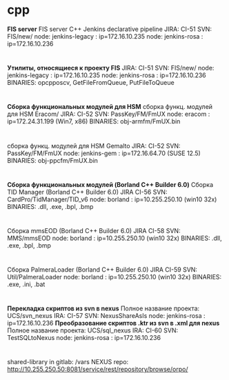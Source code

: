 # cpp
**FIS server**
FIS server C++ Jenkins declarative pipeline
JIRA: CI-51
SVN: FIS/new/
node: jenkins-legacy : ip=172.16.10.235
node: jenkins-rosa : ip=172.16.10.236
#
**Утилиты, относящиеся к проекту FIS**
JIRA: CI-51
SVN: FIS/new/
node: jenkins-legacy : ip=172.16.10.235
node: jenkins-rosa : ip=172.16.10.236
BINARIES: opcpposcv, GetFileFromQueue, PutFileToQueue
#
**Сборка функциональных модулей для HSM**
сборка функц. модулей для HSM Eracom/
JIRA: CI-52
SVN: PassKey/FM/FmUX
node: eracom : ip=172.24.31.199 (Win7, x86)
BINARIES: obj-armfm/FmUX.bin
#
сборка функц. модулей для HSM Gemalto
JIRA: CI-52
SVN: PassKey/FM/FmUX
node: jenkins-gem : ip=172.16.64.70 (SUSE 12.5)
BINARIES: obj-ppcfm/FmUX.bin
#
**Сборка функциональных модулей (Borland C++ Builder 6.0)**
Cборка TID Manager (Borland C++ Builder 6.0)
JIRA CI-56
SVN: CardPro/TidManager/TID_v6
node: borland : ip=10.255.250.10 (win10 32x)
BINARIES: .dll, .exe, .bpl, .bmp
#
Cборка mmsEOD (Borland C++ Builder 6.0)
JIRA CI-58
SVN: MMS/mmsEOD
node: borland : ip=10.255.250.10 (win10 32x)
BINARIES: .dll, .exe, .bpl, .bmp
#
Cборка PalmeraLoader (Borland C++ Builder 6.0)
JIRA CI-59
SVN: Util/PalmeraLoader
node: borland : ip=10.255.250.10 (win10 32x)
BINARIES: .exe, .ini, .bat
#
**Перекладка скриптов из svn в nexus**
Полное название проекта: UCS/svn_nexus
IRA: CI-57
SVN: NexusShareAsIs
node: jenkins-rosa : ip=172.16.10.236
**Преобразование скриптов .ktr из svn в .xml для nexus**
Полное название проекта: UCS/sql_nexus
IRA: CI-60
SVN: TestSQLtoNexus
node: jenkins-rosa : ip=172.16.10.236
#
shared-library in gitlab: /vars
NEXUS repo: http://10.255.250.50:8081/service/rest/repository/browse/orpo/